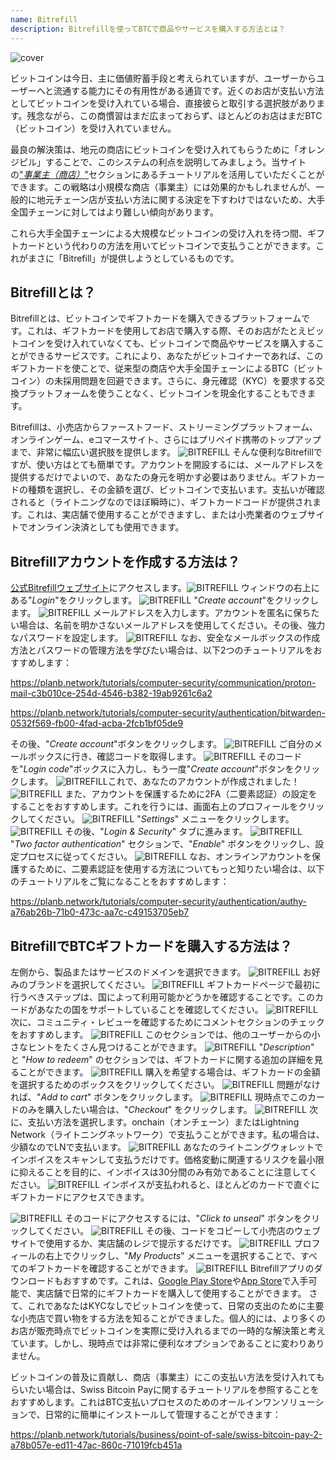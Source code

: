 ```yaml
---
name: Bitrefill
description: Bitrefillを使ってBTCで商品やサービスを購入する方法とは？
---
```

![cover](assets/cover.webp)

ビットコインは今日、主に価値貯蓄手段と考えられていますが、ユーザーからユーザーへと流通する能力にその有用性がある通貨です。近くのお店が支払い方法としてビットコインを受け入れている場合、直接彼らと取引する選択肢があります。残念ながら、この商慣習はまだ広まっておらず、ほとんどのお店はまだBTC（ビットコイン）を受け入れていません。

最良の解決策は、地元の商店にビットコインを受け入れてもらうために「オレンジピル」することで、このシステムの利点を説明してみましょう。当サイトの["*事業主（商店）*"](https://planb.network/tutorials/merchant)セクションにあるチュートリアルを活用していただくことができます。この戦略は小規模な商店（事業主）には効果的かもしれませんが、一般的に地元チェーン店が支払い方法に関する決定を下すわけではないため、大手全国チェーンに対してはより難しい傾向があります。

これら大手全国チェーンによる大規模なビットコインの受け入れを待つ間、ギフトカードという代わりの方法を用いてビットコインで支払うことができます。これがまさに「Bitrefill」が提供しようとしているものです。

## Bitrefillとは？

Bitrefillとは、ビットコインでギフトカードを購入できるプラットフォームです。これは、ギフトカードを使用してお店で購入する際、そのお店がたとえビットコインを受け入れていなくても、ビットコインで商品やサービスを購入することができるサービスです。これにより、あなたがビットコイナーであれば、このギフトカードを使ことで、従来型の商店や大手全国チェーンによるBTC（ビットコイン）の未採用問題を回避できます。さらに、身元確認（KYC）を要求する交換プラットフォームを使うことなく、ビットコインを現金化することもできます。

Bitrefillは、小売店からファーストフード、ストリーミングプラットフォーム、オンラインゲーム、eコマースサイト、さらにはプリペイド携帯のトップアップまで、非常に幅広い選択肢を提供します。
![BITREFILL](assets/notext/01.webp)
そんな便利なBitrefillですが、使い方はとても簡単です。アカウントを開設するには、メールアドレスを提供するだけでよいので、あなたの身元を明かす必要はありません。ギフトカードの種類を選択し、その金額を選び、ビットコインで支払います。支払いが確認されると（ライトニングなのでほぼ瞬時に）、ギフトカードコードが提供されます。これは、実店舗で使用することができますし、または小売業者のウェブサイトでオンライン決済としても使用できます。

## Bitrefillアカウントを作成する方法は？
[公式Bitrefillウェブサイト](https://www.bitrefill.com)にアクセスします。![BITREFILL](assets/notext/02.webp)
ウィンドウの右上にある"*Login*"をクリックします。
![BITREFILL](assets/notext/03.webp)
"*Create account*"をクリックします。
![BITREFILL](assets/notext/04.webp)
メールアドレスを入力します。アカウントを匿名に保ちたい場合は、名前を明かさないメールアドレスを使用してください。その後、強力なパスワードを設定します。
![BITREFILL](assets/notext/05.webp)
なお、安全なメールボックスの作成方法とパスワードの管理方法を学びたい場合は、以下2つのチュートリアルをおすすめします：

https://planb.network/tutorials/computer-security/communication/proton-mail-c3b010ce-254d-4546-b382-19ab9261c6a2

https://planb.network/tutorials/computer-security/authentication/bitwarden-0532f569-fb00-4fad-acba-2fcb1bf05de9

その後、"*Create account*"ボタンをクリックします。
![BITREFILL](assets/notext/06.webp)
ご自分のメールボックスに行き、確認コードを取得します。
![BITREFILL](assets/notext/07.webp)
そのコードを"*Login code*"ボックスに入力し、もう一度"*Create account*"ボタンをクリックします。
![BITREFILL](assets/notext/08.webp)これで、あなたのアカウントが作成されました！
![BITREFILL](assets/notext/09.webp)
また、アカウントを保護するために2FA（二要素認証）の設定をすることをおすすめします。これを行うには、画面右上のプロフィールをクリックしてください。
![BITREFILL](assets/notext/10.webp)
"*Settings*" メニューをクリックします。
![BITREFILL](assets/notext/11.webp)
その後、"*Login & Security*" タブに進みます。
![BITREFILL](assets/notext/12.webp)
"*Two factor authentication*" セクションで、"*Enable*" ボタンをクリックし、設定プロセスに従ってください。
![BITREFILL](assets/notext/13.webp)
なお、オンラインアカウントを保護するために、二要素認証を使用する方法についてもっと知りたい場合は、以下のチュートリアルをご覧になることをおすすめします：

https://planb.network/tutorials/computer-security/authentication/authy-a76ab26b-71b0-473c-aa7c-c49153705eb7

## BitrefillでBTCギフトカードを購入する方法は？

左側から、製品またはサービスのドメインを選択できます。
![BITREFILL](assets/notext/14.webp)
お好みのブランドを選択してください。
![BITREFILL](assets/notext/15.webp)
ギフトカードページで最初に行うべきステップは、国によって利用可能かどうかを確認することです。このカードがあなたの国をサポートしていることを確認してください。
![BITREFILL](assets/notext/16.webp)
次に、コミュニティ・レビューを確認するためにコメントセクションのチェックをおすすめします。
![BITREFILL](assets/notext/17.webp)
このセクションでは、他のユーザーからの小さなヒントをたくさん見つけることができます。
![BITREFILL](assets/notext/18.webp)
"*Description*" と "*How to redeem*" のセクションでは、ギフトカードに関する追加の詳細を見ることができます。 ![BITREFILL](assets/notext/19.webp)
購入を希望する場合は、ギフトカードの金額を選択するためのボックスをクリックしてください。
![BITREFILL](assets/notext/20.webp)
問題がなければ、"*Add to cart*" ボタンをクリックします。
![BITREFILL](assets/notext/21.webp)
現時点でこのカードのみを購入したい場合は、"*Checkout*" をクリックします。
![BITREFILL](assets/notext/22.webp)
次に、支払い方法を選択します。onchain（オンチェーン）またはLightning Network（ライトニングネットワーク）で支払うことができます。私の場合は、少額なのでLNで支払います。
![BITREFILL](assets/notext/23.webp)
あなたのライトニングウォレットでインボイスをスキャンして支払うだけです。価格変動に関連するリスクを最小限に抑えることを目的に、インボイスは30分間のみ有効であることに注意してください。
![BITREFILL](assets/notext/24.webp)
インボイスが支払われると、ほとんどのカードで直ぐにギフトカードにアクセスできます。

![BITREFILL](assets/notext/25.webp)
そのコードにアクセスするには、"*Click to unseal*" ボタンをクリックしてください。
![BITREFILL](assets/notext/26.webp)
その後、コードをコピーして小売店のウェブサイトで使用するか、実店舗のレジで提示するだけです。
![BITREFILL](assets/notext/27.webp)
プロフィールの右上でクリックし、"*My Products*" メニューを選択することで、すべてのギフトカードを確認することができます。
![BITREFILL](assets/notext/28.webp)
Bitrefillアプリのダウンロードもおすすめです。これは、[Google Play Store](https://play.google.com/store/apps/details?id=com.bitrefill.app)や[App Store](https://apps.apple.com/in/app/bitrefill/id1378102623)で入手可能で、実店舗で日常的にギフトカードを購入して使用することができます。
さて、これであなたはKYCなしでビットコインを使って、日常の支出のために主要な小売店で買い物をする方法を知ることができました。個人的には、より多くのお店が販売時点でビットコインを実際に受け入れるまでの一時的な解決策と考えています。しかし、現時点では非常に便利なオプションであることに変わりありません。

ビットコインの普及に貢献し、商店（事業主）にこの支払い方法を受け入れてもらいたい場合は、Swiss Bitcoin Payに関するチュートリアルを参照することをおすすめします。これはBTC支払いプロセスのためのオールインワンソリューションで、日常的に簡単にインストールして管理することができます：


https://planb.network/tutorials/business/point-of-sale/swiss-bitcoin-pay-2-a78b057e-ed11-47ac-860c-71019fcb451a

